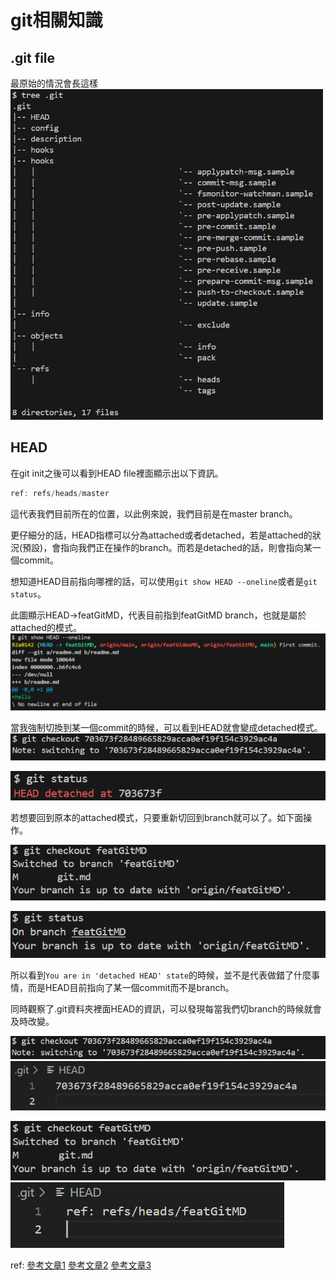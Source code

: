 # git相關知識

## .git file
最原始的情況會長這樣
<img src="images/1.png" alt="1.png" width="500"/>

## HEAD

在git init之後可以看到HEAD file裡面顯示出以下資訊。
```c
ref: refs/heads/master
```
這代表我們目前所在的位置，以此例來說，我們目前是在master branch。

更仔細分的話，HEAD指標可以分為attached或者detached，若是attached的狀況(預設)，會指向我們正在操作的branch。而若是detached的話，則會指向某一個commit。

想知道HEAD目前指向哪裡的話，可以使用```git show HEAD --oneline```或者是```git status```。

此圖顯示HEAD->featGitMD，代表目前指到featGitMD branch，也就是屬於attached的模式。
![alt text](images/2.png)

當我強制切換到某一個commit的時候，可以看到HEAD就會變成detached模式。
![alt text](image.png)

![alt text](image-1.png)

若想要回到原本的attached模式，只要重新切回到branch就可以了。如下面操作。

![alt text](image-2.png)

![alt text](image-3.png)



所以看到```You are in 'detached HEAD' state```的時候，並不是代表做錯了什麼事情，而是HEAD目前指向了某一個commit而不是branch。

同時觀察了.git資料夾裡面HEAD的資訊，可以發現每當我們切branch的時候就會及時改變。

![alt text](image-4.png)
![alt text](image-5.png)

![alt text](image-6.png)
![alt text](image-7.png)

ref:
[參考文章1](https://blog.simonxander.tw/2023/12/dot-git-folder-part-1.html)
[參考文章2](https://www.git-tower.com/learn/git/glossary/head)
[參考文章3](https://blog.git-init.com/what-is-head-in-git/)